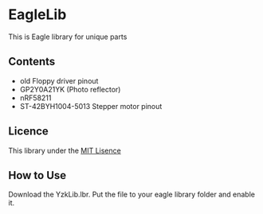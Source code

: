 # EagleLib
This is Eagle library for unique parts

## Contents  
- old Floppy driver pinout  
- GP2Y0A21YK (Photo reflector)  
- nRF58211 
- ST-42BYH1004-5013 Stepper motor pinout
## Licence  
This library under the [MIT Lisence](https://raw.githubusercontent.com/yuzuka4573/EagleLib/master/LICENSE)  
## How to Use  
Download the YzkLib.lbr. Put the file to your eagle library folder and enable it.
